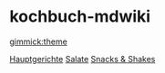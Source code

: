 # kochbuch-mdwiki

[gimmick:theme](journal)

[Hauptgerichte](hauptgerichte/index.md)
[Salate](salate/index.md)
[Snacks & Shakes](snacks_und_shakes/index.md)
